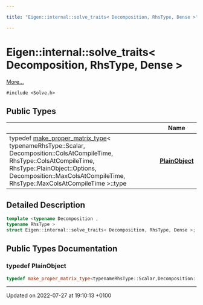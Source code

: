 ```yaml
---

title: "Eigen::internal::solve_traits< Decomposition, RhsType, Dense >"

---
```


# Eigen::internal::solve_traits< Decomposition, RhsType, Dense >



 [More...](#detailed-description)


`#include <Solve.h>`

## Public Types

|                | Name           |
| -------------- | -------------- |
| typedef <a href="http://example.org/classes/classeigen_1_1internal_1_1make__proper__matrix__type/">make_proper_matrix_type</a>< typenameRhsType::Scalar, Decomposition::ColsAtCompileTime, RhsType::ColsAtCompileTime, RhsType::PlainObject::Options, Decomposition::MaxColsAtCompileTime, RhsType::MaxColsAtCompileTime >::type | **[PlainObject](http://example.org/classes/structeigen_1_1internal_1_1solve__traits_3_01decomposition_00_01rhstype_00_01dense_01_4/#typedef-plainobject)**  |

## Detailed Description

```cpp
template <typename Decomposition ,
typename RhsType >
struct Eigen::internal::solve_traits< Decomposition, RhsType, Dense >;
```

## Public Types Documentation

### typedef PlainObject

```cpp
typedef make_proper_matrix_type<typenameRhsType::Scalar,Decomposition::ColsAtCompileTime,RhsType::ColsAtCompileTime,RhsType::PlainObject::Options,Decomposition::MaxColsAtCompileTime,RhsType::MaxColsAtCompileTime>::type Eigen::internal::solve_traits< Decomposition, RhsType, Dense >::PlainObject;
```


-------------------------------

Updated on 2022-07-27 at 19:10:13 +0100